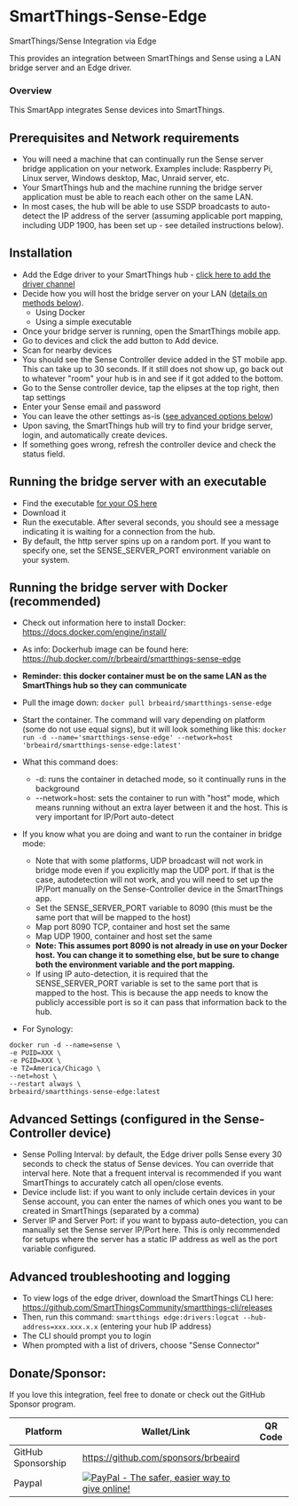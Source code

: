 # SmartThings-Sense-Edge
SmartThings/Sense Integration via Edge

This provides an integration between SmartThings and Sense using a LAN bridge server and an Edge driver.

### Overview
This SmartApp integrates Sense devices into SmartThings.

## Prerequisites and Network requirements
  - You will need a machine that can continually run the Sense server bridge application on your network. Examples include: Raspberry Pi, Linux server, Windows desktop, Mac, Unraid server, etc.
  - Your SmartThings hub and the machine running the bridge server application must be able to reach each other on the same LAN.
  - In most cases, the hub will be able to use SSDP broadcasts to auto-detect the IP address of the server (assuming applicable port mapping, including UDP 1900, has been set up - see detailed instructions below).


## Installation
  - Add the Edge driver to your SmartThings hub - [click here to add the driver channel](https://bestow-regional.api.smartthings.com/invite/BxlrLZK3GxMP)
  - Decide how you will host the bridge server on your LAN ([details on methods below](#running-the-bridge-server-with-docker-recommended)).
    - Using Docker
    - Using a simple executable
  - Once your bridge server is running, open the SmartThings mobile app.
  - Go to devices and click the add button to Add device.
  - Scan for nearby devices
  - You should see the Sense Controller device added in the ST mobile app. This can take up to 30 seconds. If it still does not show up, go back out to whatever "room" your hub is in and see if it got added to the bottom.
  - Go to the Sense controller device, tap the elipses at the top right, then tap settings
  - Enter your Sense email and password
  - You can leave the other settings as-is ([see advanced options below](#advanced-settings-configured-in-the-sense-controller-device))
  - Upon saving, the SmartThings hub will try to find your bridge server, login, and automatically create devices.
  - If something goes wrong, refresh the controller device and check the status field.


## Running the bridge server with an executable
 - Find the executable [for your OS here](https://github.com/brbeaird/SmartThings-Sense-Edge/tree/main/src/server/bin)
 - Download it
 - Run the executable. After several seconds, you should see a message indicating it is waiting for a connection from the hub.
 - By default, the http server spins up on a random port. If you want to specify one, set the SENSE_SERVER_PORT environment variable on your system.


 ## Running the bridge server with Docker (recommended)
  - Check out information here to install Docker: https://docs.docker.com/engine/install/
  - As info: Dockerhub image can be found here: https://hub.docker.com/r/brbeaird/smartthings-sense-edge
  - **Reminder: this docker container must be on the same LAN as the SmartThings hub so they can communicate**
  - Pull the image down: `docker pull brbeaird/smartthings-sense-edge`
  - Start the container. The command will vary depending on platform (some do not use equal signs), but it will look something like this: `docker run -d --name='smartthings-sense-edge' --network=host 'brbeaird/smartthings-sense-edge:latest'`
  - What this command does:
    - -d: runs the container in detached mode, so it continually runs in the background
    - --network=host: sets the container to run with "host" mode, which means running without an extra layer between it and the host. This is very important for IP/Port auto-detect

  - If you know what you are doing and want to run the container in bridge mode:
    - Note that with some platforms, UDP broadcast will not work in bridge mode even if you explicitly map the UDP port. If that is the case, autodetection will not work, and you will need to set up the IP/Port manually on the Sense-Controller device in the SmartThings app.
    - Set the SENSE_SERVER_PORT variable to 8090 (this must be the same port that will be mapped to the host)
    - Map port 8090 TCP, container and host set the same
    - Map UDP 1900, container and host set the same
    - **Note: This assumes port 8090 is not already in use on your Docker host. You can change it to something else, but be sure to change both the environment variable and the port mapping.**
    - If using IP auto-detection, it is required that the SENSE_SERVER_PORT variable is set to the same port that is mapped to the host. This is because the app needs to know the publicly accessible port is so it can pass that information back to the hub.
 - For Synology:
  ```
docker run -d --name=sense \
-e PUID=XXX \
-e PGID=XXX \
-e TZ=America/Chicago \
--net=host \
--restart always \
brbeaird/smartthings-sense-edge:latest
```

## Advanced Settings (configured in the Sense-Controller device)
 - Sense Polling Interval: by default, the Edge driver polls Sense every 30 seconds to check the status of Sense devices. You can override that interval here. Note that a frequent interval is recommended if you want SmartThings to accurately catch all open/close events.
 - Device include list: if you want to only include certain devices in your Sense account, you can enter the names of which ones you want to be created in SmartThings (separated by a comma)
 - Server IP and Server Port: if you want to bypass auto-detection, you can manually set the Sense server IP/Port here. This is only recommended for setups where the server has a static IP address as well as the port variable configured.

## Advanced troubleshooting and logging
- To view logs of the edge driver, download the SmartThings CLI here: https://github.com/SmartThingsCommunity/smartthings-cli/releases
- Then, run this command: `smartthings edge:drivers:logcat --hub-address=xxx.xxx.x.x` (entering your hub IP address)
- The CLI should prompt you to login
- When prompted with a list of drivers, choose "Sense Connector"



## Donate/Sponsor:

If you love this integration, feel free to donate or check out the GitHub Sponsor program.

| Platform        | Wallet/Link | QR Code  |
|------------- |-------------|------|
| GitHub Sponsorship      | https://github.com/sponsors/brbeaird |  |
| Paypal      | [![PayPal - The safer, easier way to give online!](https://www.paypalobjects.com/en_US/i/btn/btn_donate_LG.gif "Donate")](https://www.paypal.com/donate/?hosted_button_id=5P7D7QC2X45H8) |

